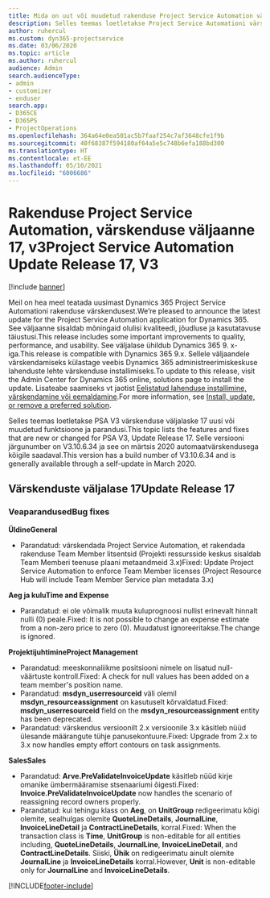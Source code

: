 ```yaml
---
title: Mida on uut või muudetud rakenduse Project Service Automation värskenduse väljaandes 17, V3
description: Selles teemas loetletakse Project Service Automationi värskenduse väljalaske 17, V3 saadaolevaid funktsioone ja parandusi.
author: ruhercul
ms.custom: dyn365-projectservice
ms.date: 03/06/2020
ms.topic: article
ms.author: ruhercul
audience: Admin
search.audienceType:
- admin
- customizer
- enduser
search.app:
- D365CE
- D365PS
- ProjectOperations
ms.openlocfilehash: 364a64e0ea501ac5b7faaf254c7af3648cfe1f9b
ms.sourcegitcommit: 40f68387f594180af64a5e5c748b6efa188bd300
ms.translationtype: HT
ms.contentlocale: et-EE
ms.lasthandoff: 05/10/2021
ms.locfileid: "6006686"
---
```

# <a name="project-service-automation-update-release-17-v3"></a><span data-ttu-id="95409-103">Rakenduse Project Service Automation, värskenduse väljaanne 17, v3</span><span class="sxs-lookup"><span data-stu-id="95409-103">Project Service Automation Update Release 17, V3</span></span>

[!include [banner](../includes/psa-now-project-operations.md)]

<span data-ttu-id="95409-104">Meil on hea meel teatada uusimast Dynamics 365 Project Service Automationi rakenduse värskendusest.</span><span class="sxs-lookup"><span data-stu-id="95409-104">We’re pleased to announce the latest update for the Project Service Automation application for Dynamics 365.</span></span> <span data-ttu-id="95409-105">See väljaanne sisaldab mõningaid olulisi kvaliteedi, jõudluse ja kasutatavuse täiustusi.</span><span class="sxs-lookup"><span data-stu-id="95409-105">This release includes some important improvements to quality, performance, and usability.</span></span>  <span data-ttu-id="95409-106">See väljalase ühildub Dynamics 365 9. x-iga.</span><span class="sxs-lookup"><span data-stu-id="95409-106">This release is compatible with Dynamics 365 9.x.</span></span> <span data-ttu-id="95409-107">Sellele väljaandele värskendamiseks külastage veebis Dynamics 365 administreerimiskeskuse lahenduste lehte värskenduse installimiseks.</span><span class="sxs-lookup"><span data-stu-id="95409-107">To update to this release, visit the Admin Center for Dynamics 365 online, solutions page to install the update.</span></span> <span data-ttu-id="95409-108">Lisateabe saamiseks vt jaotist [Eelistatud lahenduse installimine, värskendamine või eemaldamine](/power-platform/admin/install-remove-preferred-solution).</span><span class="sxs-lookup"><span data-stu-id="95409-108">For more information, see [Install, update, or remove a preferred solution](/power-platform/admin/install-remove-preferred-solution).</span></span>

<span data-ttu-id="95409-109">Selles teemas loetletakse PSA V3 värskenduse väljalaske 17 uusi või muudetud funktsioone ja parandusi.</span><span class="sxs-lookup"><span data-stu-id="95409-109">This topic lists the features and fixes that are new or changed for PSA V3, Update Release 17.</span></span> <span data-ttu-id="95409-110">Selle versiooni järgunumber on V3.10.6.34 ja see on märtsis 2020 automaatvärskendusega kõigile saadaval.</span><span class="sxs-lookup"><span data-stu-id="95409-110">This version has a build number of V3.10.6.34 and is generally available through a self-update in March 2020.</span></span>


## <a name="update-release-17"></a><span data-ttu-id="95409-111">Värskenduste väljalase 17</span><span class="sxs-lookup"><span data-stu-id="95409-111">Update Release 17</span></span>

### <a name="bug-fixes"></a><span data-ttu-id="95409-112">Veaparandused</span><span class="sxs-lookup"><span data-stu-id="95409-112">Bug fixes</span></span>

<span data-ttu-id="95409-113">**Üldine**</span><span class="sxs-lookup"><span data-stu-id="95409-113">**General**</span></span>

- <span data-ttu-id="95409-114">Parandatud: värskendada Project Service Automation, et rakendada rakenduse Team Member litsentsid (Projekti ressursside keskus sisaldab Team Memberi teenuse plaani metaandmeid 3.x)</span><span class="sxs-lookup"><span data-stu-id="95409-114">Fixed: Update Project Service Automation to enforce Team Member licenses (Project Resource Hub will include Team Member Service plan metadata 3.x)</span></span>
 
<span data-ttu-id="95409-115">**Aeg ja kulu**</span><span class="sxs-lookup"><span data-stu-id="95409-115">**Time and Expense**</span></span>

- <span data-ttu-id="95409-116">Parandatud: ei ole võimalik muuta kuluprognoosi nullist erinevalt hinnalt nulli (0) peale.</span><span class="sxs-lookup"><span data-stu-id="95409-116">Fixed: It is not possible to change an expense estimate from a non-zero price to zero (0).</span></span> <span data-ttu-id="95409-117">Muudatust ignoreeritakse.</span><span class="sxs-lookup"><span data-stu-id="95409-117">The change is ignored.</span></span>

<span data-ttu-id="95409-118">**Projektijuhtimine**</span><span class="sxs-lookup"><span data-stu-id="95409-118">**Project Management**</span></span>

- <span data-ttu-id="95409-119">Parandatud: meeskonnaliikme positsiooni nimele on lisatud null-väärtuste kontroll.</span><span class="sxs-lookup"><span data-stu-id="95409-119">Fixed: A check for null values has been added on a team member's position name.</span></span>
- <span data-ttu-id="95409-120">Parandatud: **msdyn_userresourceid** väli olemil **msdyn_resourceassignment** on kasutuselt kõrvaldatud.</span><span class="sxs-lookup"><span data-stu-id="95409-120">Fixed: **msdyn_userresourceid** field on the **msdyn_resourceassignment** entity has been deprecated.</span></span>
- <span data-ttu-id="95409-121">Parandatud: värskendus versioonilt 2.x versioonile 3.x käsitleb nüüd ülesande määrangute tühje panusekontuure.</span><span class="sxs-lookup"><span data-stu-id="95409-121">Fixed: Upgrade from 2.x to 3.x now handles empty effort contours on task assignments.</span></span>

<span data-ttu-id="95409-122">**Sales**</span><span class="sxs-lookup"><span data-stu-id="95409-122">**Sales**</span></span>

- <span data-ttu-id="95409-123">Parandatud: **Arve.PreValidateInvoiceUpdate** käsitleb nüüd kirje omanike ümbermääramise stsenaariumi õigesti.</span><span class="sxs-lookup"><span data-stu-id="95409-123">Fixed: **Invoice.PreValidateInvoiceUpdate** now handles the scenario of reassigning record owners properly.</span></span>
- <span data-ttu-id="95409-124">Parandatud: kui tehingu klass on **Aeg**, on **UnitGroup** redigeerimatu kõigi olemite, sealhulgas olemite **QuoteLineDetails**, **JournalLine**, **InvoiceLineDetail** ja **ContractLineDetails**, korral.</span><span class="sxs-lookup"><span data-stu-id="95409-124">Fixed: When the transaction class is **Time**, **UnitGroup** is non-editable for all entities including, **QuoteLineDetails**, **JournalLine**, **InvoiceLineDetail**, and **ContractLineDetails**.</span></span> <span data-ttu-id="95409-125">Siiski, **Ühik** on redigeerimatu ainult olemite **JournalLine** ja **InvoiceLineDetails** korral.</span><span class="sxs-lookup"><span data-stu-id="95409-125">However, **Unit** is non-editable only for **JournalLine** and **InvoiceLineDetails**.</span></span>




[!INCLUDE[footer-include](../includes/footer-banner.md)]